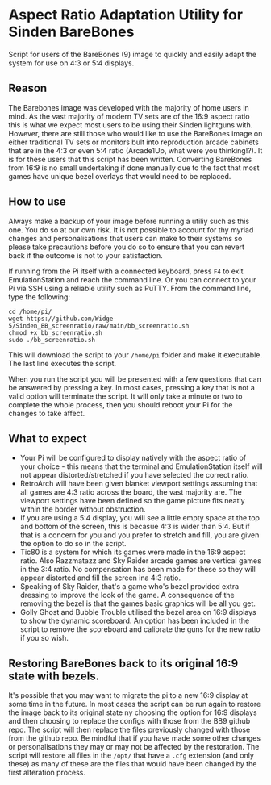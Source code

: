 # Aspect Ratio Adaptation Utility for Sinden BareBones
Script for users of the BareBones (9) image to quickly and easily adapt the system for use on 4:3 or 5:4 displays.

## Reason
The Barebones image was developed with the majority of home users in mind. As the vast majority of modern TV sets are of the 16:9 aspect ratio this is what we expect most users to be using their Sinden lightguns with.
However, there are still those who would like to use the BareBones image on either traditional TV sets or monitors bult into reproduction arcade cabinets that are in the 4:3 or even 5:4 ratio (Arcade1Up, what were you thinking!?).
It is for these users that this script has been written.  Converting BareBones from 16:9 is no small undertaking if done manually due to the fact that most games have unique bezel overlays that would need to be replaced.

## How to use
Always make a backup of your image before running a utiliy such as this one.  You do so at our own risk.  It is not possible to account for thy myriad changes and personalisations that users can make to their systems so please take precautions before you do so to ensure that you can revert back if the outcome is not to your satisfaction. 

If running from the Pi itself with a connected keyboard, press `F4` to exit EmulationStation and reach the command line.
Or you can connect to your Pi via SSH using a reliable utility such as PuTTY.
From the command line, type the following:
```
cd /home/pi/
wget https://github.com/Widge-5/Sinden_BB_screenratio/raw/main/bb_screenratio.sh
chmod +x bb_screenratio.sh
sudo ./bb_screenratio.sh
```
This will download the script to your `/home/pi` folder and make it executable. The last line executes the script.

When you run the script you will be presented with a few questions that can be answered by pressing a key.
In most cases, pressing a key that is not a valid option will terminate the script.
It will only take a minute or two to complete the whole process, then you should reboot your Pi for the changes to take affect.

## What to expect
- Your Pi will be configured to display natively with the aspect ratio of your choice - this means that the terminal and EmulationStation itself will not appear distorted/stretched if you have selected the correct ratio.
- RetroArch will have been given blanket viewport settings assuming that all games are 4:3 ratio across the board, the vast majority are. The viewport settings have been defined so the game picture fits neatly within the border without obstruction.
- If you are using a 5:4 display, you will see a little empty space at the top and bottom of the screen, this is becasue 4:3 is wider than 5:4. But if that is a concern for you and you prefer to stretch and fill, you are given the option to do so in the script.
- Tic80 is a system for which its games were made in the 16:9 aspect ratio. Also Razzmatazz and Sky Raider arcade games are vertical games in the 3:4 ratio. No compensation has been made for these so they will appear distorted and fill the screen ina  4:3 ratio.
- Speaking of Sky Raider, that's a game who's bezel provided extra dressing to improve the look of the game.  A consequence of the removing the bezel is that the games basic graphics will be all you get.
- Golly Ghost and Bubble Trouble utilised the bezel area on 16:9 displays to show the dynamic scoreboard. An option has been included in the script to remove the scoreboard and calibrate the guns for the new ratio if you so wish.

## Restoring BareBones back to its original 16:9 state with bezels.
It's possible that you may want to migrate the pi to a new 16:9 display at some time in the future.
In most cases the script can be run again to restore the image back to its original state ny choosing the option for 16:9 displays and then choosing to replace the configs with those from the BB9 github repo.
The script will then replace the files previously changed with those from the github repo.  Be mindful that if you have made some other changes or personalisations they may or may not be affected by the restoration.  The script will restore all files in the `/opt/` that have a `.cfg` extension (and only these) as many of these are the files that would have been changed by the first alteration process.

